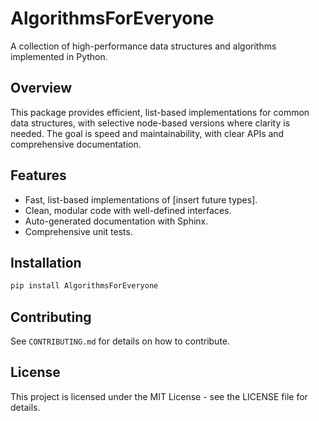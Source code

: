 # AlgorithmsForEveryone

A collection of high-performance data structures and algorithms implemented in Python.

## Overview

This package provides efficient, list-based implementations for common data structures,
with selective node-based versions where clarity is needed. The goal is speed and maintainability,
with clear APIs and comprehensive documentation.

## Features

- Fast, list-based implementations of [insert future types].
- Clean, modular code with well-defined interfaces.
- Auto-generated documentation with Sphinx.
- Comprehensive unit tests.

## Installation

```bash
pip install AlgorithmsForEveryone
```

## Contributing

See `CONTRIBUTING.md` for details on how to contribute.

## License

This project is licensed under the MIT License - see the LICENSE file for details.